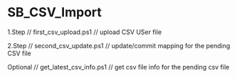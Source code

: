 # SB_CSV_Import
 
 
1.Step // first_csv_upload.ps1   // upload CSV USer file 

2.Step // second_csv_update.ps1  // update/commit mapping for the pending CSV file


Optional // get_latest_csv_info.ps1 // get csv file info for the pending csv file

